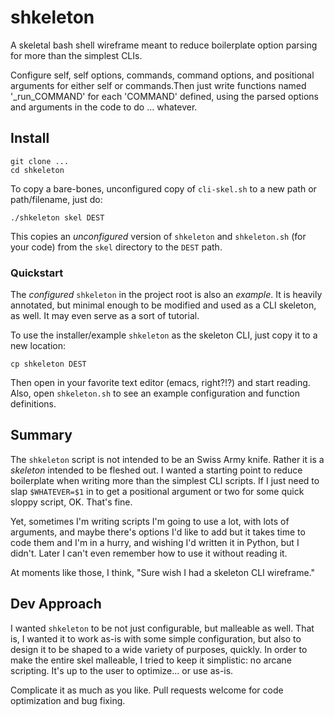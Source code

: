 # shkeleton

A skeletal bash shell wireframe meant to reduce boilerplate option parsing
for more than the simplest CLIs.

Configure self, self options, commands, command options, and positional arguments for either self or commands.Then just write functions named '_run_COMMAND' for each 'COMMAND' defined, using the parsed options and arguments in the code to do ... whatever.

## Install

    git clone ...
    cd shkeleton

To copy a bare-bones, unconfigured copy of `cli-skel.sh` to a new path or path/filename, just do:

    ./shkeleton skel DEST

This copies an *unconfigured* version of `shkeleton` and `shkeleton.sh` (for your code) from the `skel` directory to the `DEST` path.

### Quickstart

The *configured* `shkeleton` in the project root is also an *example*. It is heavily annotated, but minimal enough to be modified and used as a CLI skeleton, as well. It may even serve as a sort of tutorial.

To use the installer/example `shkeleton` as the skeleton CLI, just copy it to a new location:

    cp shkeleton DEST

Then open in your favorite text editor (emacs, right?!?) and start reading. Also, open `shkeleton.sh` to see an example configuration and function definitions.

## Summary

The `shkeleton` script is not intended to be an Swiss Army knife. Rather it is a *skeleton* intended to be fleshed out. I wanted a starting point to reduce boilerplate when writing more than the simplest CLI scripts. If I just need to slap `$WHATEVER=$1` in to get a positional argument or two for some quick sloppy script, OK. That's fine.

Yet, sometimes I'm writing scripts I'm going to use a lot, with lots of arguments, and maybe there's options I'd like to add but it takes time to code them and I'm in a hurry, and wishing I'd written it in Python, but I didn't. Later I can't even remember how to use it without reading it.

At moments like those, I think, "Sure wish I had a skeleton CLI wireframe."

## Dev Approach

I wanted `shkeleton` to be not just configurable, but malleable as well. That is, I wanted it to work as-is with some simple configuration, but also to design it to be shaped to a wide variety of purposes, quickly. In order to make the entire skel malleable, I tried to keep it simplistic: no arcane scripting. It's up to the user to optimize... or use as-is.

Complicate it as much as you like. Pull requests welcome for code optimization and bug fixing.
